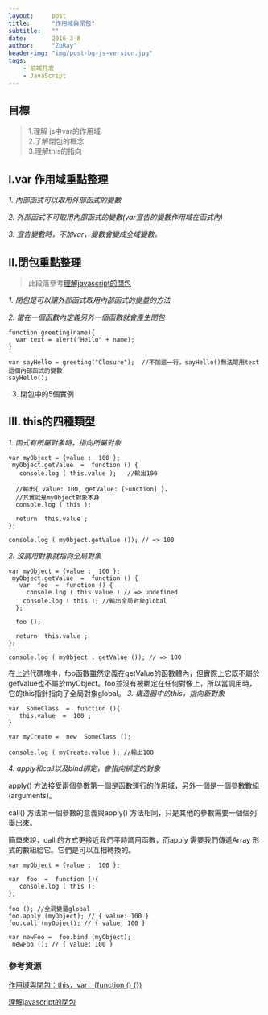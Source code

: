 ```yaml
---
layout:     post
title:      "作用域與閉包"
subtitle:   ""
date:       2016-3-8
author:     "ZuRay"
header-img: "img/post-bg-js-version.jpg"
tags:
    - 前端开发
    - JavaScript
---
```


## 目標

> 1.理解 js中var的作用域  
2.了解閉包的概念  
3.理解this的指向  



## I.var 作用域重點整理

*1.  內部函式可以取用外部函式的變數*

*2.  外部函式不可取用內部函式的變數(var宣告的變數作用域在函式內)*

*3.  宣告變數時，不加var，變數會變成全域變數。*


## II.閉包重點整理

>此段落參考[理解javascript的閉包](http://coolshell.cn/articles/6731.html)


*1.  閉包是可以讓外部函式取用內部函式的變量的方法*

*2.  當在一個函數內定義另外一個函數就會產生閉包*

```
function greeting(name){
  var text = alert("Hello" + name);
}

var sayHello = greeting("Closure");  //不加這一行，sayHello()無法取用text這個內部函式的變數
sayHello();
```

3. 閉包中的5個實例



## III. this的四種類型
*1. 函式有所屬對象時，指向所屬對象*  
```
var myObject = {value :  100 };
 myObject.getValue  =  function () {
   console.log ( this.value );   //輸出100

  //輸出{ value: 100, getValue: [Function] }，
  //其實就是myObject對象本身
  console.log ( this );

  return  this.value ;
};

console.log ( myObject.getValue ()); // => 100
```
*2. 沒調用對象就指向全局對象*  

```
var myObject = {value :  100 };
 myObject.getValue  =  function () {
   var  foo  =  function () {
     console.log ( this.value ) // => undefined 
    console.log ( this ); //輸出全局對象global
  };

  foo ();

  return  this.value ;
};

console.log ( myObject . getValue ()); // => 100
```  
在上述代碼塊中，foo函數雖然定義在getValue的函數體內，但實際上它既不屬於getValue也不屬於myObject。foo並沒有被綁定在任何對像上，所以當調用時，它的this指針指向了全局對象global。
*3. 構造器中的this，指向新對象*  

```
var  SomeClass  =  function (){
   this.value  =  100 ;
}

var myCreate =  new  SomeClass ();

console.log ( myCreate.value ); //輸出100
```
*4. apply和call以及bind綁定，會指向綁定的對象*  

apply() 方法接受兩個參數第一個是函數運行的作用域，另外一個是一個參數數組(arguments)。  

call() 方法第一個參數的意義與apply() 方法相同，只是其他的參數需要一個個列舉出來。  

簡單來說，call 的方式更接近我們平時調用函數，而​​apply 需要我們傳遞Array 形式的數組給它。它們是可以互相轉換的。  

```
var myObject = {value :  100 };

var  foo  =  function (){
   console.log ( this );
};

foo (); //全局變量global 
foo.apply (myObject); // { value: 100 } 
foo.call (myObject); // { value: 100 }

var newFoo =  foo.bind (myObject);
 newFoo (); // { value: 100 }
```





### 參考資源
[作用域與閉包：this，var，(function () {})](https://github.com/alsotang/node-lessons/tree/master/lesson11)  

[理解javascript的閉包](http://coolshell.cn/articles/6731.html)